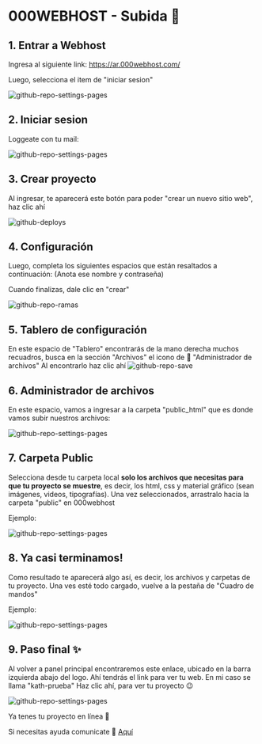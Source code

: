 # 000WEBHOST - Subida 🚀

## 1. Entrar a Webhost
Ingresa al siguiente link:
https://ar.000webhost.com/

Luego, selecciona el item de "iniciar sesion"

![github-repo-settings-pages](asset/wh-0.png)

## 2. Iniciar sesion
Loggeate con tu mail:

![github-repo-settings-pages](asset/wh-00.png)

## 3. Crear proyecto
Al ingresar, te aparecerá este botón para poder "crear un nuevo sitio web", haz clic ahí

![github-deploys](asset/wh-1.png)

## 4. Configuración
Luego, completa los siguientes espacios que están resaltados a continuación: (Anota ese nombre y contraseña)

Cuando finalizas, dale clic en "crear"

![github-repo-ramas](asset/wh-2.png)

## 5. Tablero de configuración
En este espacio de "Tablero" encontrarás de la mano derecha muchos recuadros, busca en la sección "Archivos" el icono de 📂 "Administrador de archivos"
Al encontrarlo haz clic ahí
![github-repo-save](asset/wh-3.png)

## 6. Administrador de archivos
En este espacio, vamos a ingresar a la carpeta "public_html" que es donde vamos subir nuestros archivos:

![github-repo-settings-pages](asset/wh-4.png)

## 7. Carpeta Public
Selecciona desde tu carpeta local **solo los archivos que necesitas para que tu proyecto se muestre**, es decir, los html, css y material gráfico (sean imágenes, videos, tipografías).
Una vez seleccionados, arrastralo hacia la carpeta "public" en 000webhost

Ejemplo:

![github-repo-settings-pages](asset/wh-5.png)

## 8. Ya casi terminamos!
Como resultado te aparecerá algo así, es decir, los archivos y carpetas de tu proyecto.
Una ves esté todo cargado, vuelve a la pestaña de "Cuadro de mandos"

Ejemplo:

![github-repo-settings-pages](asset/wh-6.png)

## 9. Paso final ✨
Al volver a panel principal encontraremos este enlace, ubicado en la barra izquierda abajo del logo. Ahí tendrás el link para ver tu web. En mi caso se llama "kath-prueba"
Haz clic ahí, para ver tu proyecto 😉

![github-repo-settings-pages](asset/wh-7.png)

Ya tenes tu proyecto en línea 🙌

Si necesitas ayuda comunicate 💌 [Aquí](https://wa.me/message/B55B7TNR2AWEO1)
